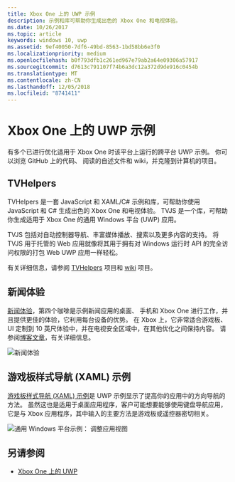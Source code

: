 ```yaml
---
title: Xbox One 上的 UWP 示例
description: 示例和库可帮助你生成出色的 Xbox One 和电视体验。
ms.date: 10/26/2017
ms.topic: article
keywords: windows 10, uwp
ms.assetid: 9ef40050-7df6-49bd-8563-1bd58bb6e3f0
ms.localizationpriority: medium
ms.openlocfilehash: b0f793dfb1c261ed967e79ab2a64e09306a57917
ms.sourcegitcommit: d7613c791107f74b6a3dc12a372d9de916c0454b
ms.translationtype: MT
ms.contentlocale: zh-CN
ms.lasthandoff: 12/05/2018
ms.locfileid: "8741411"
---
```

# <a name="uwp-on-xbox-one-samples"></a>Xbox One 上的 UWP 示例

有多个已进行优化适用于 Xbox One 时该平台上运行的跨平台 UWP 示例。 你可以浏览 GitHub 上的代码、 阅读的自述文件和 wiki，并克隆到计算机的项目。

## <a name="tvhelpers"></a>TVHelpers

TVHelpers 是一套 JavaScript 和 XAML/C# 示例和库，可帮助你使用 JavaScript 和 C# 生成出色的 Xbox One 和电视体验。 TVJS 是一个库，可帮助你生成适用于 Xbox One 的通用 Windows 平台 (UWP) 应用。

TVJS 包括对自动控制器导航、丰富媒体播放、搜索以及更多内容的支持。 将 TVJS 用于托管的 Web 应用就像将其用于拥有对 Windows 运行时 API 的完全访问权限的打包 Web UWP 应用一样轻松。

有关详细信息，请参阅 [TVHelpers](https://github.com/Microsoft/TVHelpers) 项目和 [wiki](https://github.com/Microsoft/TVHelpers/wiki) 项目。

## <a name="the-news-experience"></a>新闻体验

[新闻体验](https://github.com/Microsoft/uwp-experiences/tree/news/apps/News)，第四个咖啡是示例新闻应用的桌面、 手机和 Xbox One 进行工作，并且提供更佳的体验，它利用每台设备的优势。 在 Xbox 上，它非常适合游戏板、 UI 定制到 10 英尺体验中，并在电视安全区域中，在其他优化之间保持内容。 请参阅[博客文章](https://blogs.windows.com/buildingapps/2016/09/09/tailoring-your-app-for-xbox-and-the-tv-app-dev-on-xbox-series/)，有关详细信息。

![新闻体验](images/samples-1.png)

## <a name="gamepad-style-navigation-xaml-sample"></a>游戏板样式导航 (XAML) 示例

[游戏板样式导航 (XAML) 示例](https://github.com/Microsoft/Windows-universal-samples/tree/master/Samples/XamlGamepadNavigation)是 UWP 示例显示了提高你的应用中的方向导航的方法。 虽然这也是适用于桌面应用程序，客户可能想要能够使用键盘导航应用，它是与 Xbox 应用程序，其中输入的主要方法是游戏板或遥控器密切相关。

![通用 Windows 平台示例： 调整应用视图](images/samples-2.png)

## <a name="see-also"></a>另请参阅

- [Xbox One 上的 UWP](index.md)

